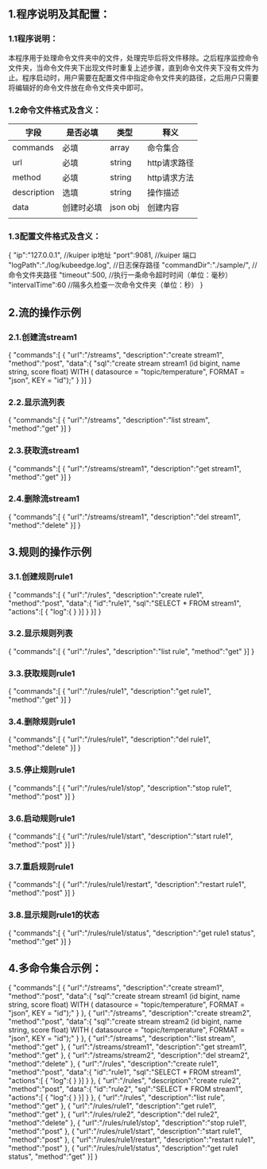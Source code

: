 ## 1.程序说明及其配置：

### 1.1程序说明：

​    本程序用于处理命令文件夹中的文件，处理完毕后将文件移除。之后程序监控命令文件夹，当命令文件夹下出现文件时重复上述步骤，直到命令文件夹下没有文件为止。程序启动时，用户需要在配置文件中指定命令文件夹的路径，之后用户只需要将编辑好的命令文件放在命令文件夹中即可。

### 1.2命令文件格式及含义：

| 字段        | 是否必填   | 类型     | 释义         |
| ----------- | ---------- | -------- | ------------ |
| commands    | 必填       | array    | 命令集合     |
| url         | 必填       | string   | http请求路径 |
| method      | 必填       | string   | http请求方法 |
| description | 选填       | string   | 操作描述     |
| data        | 创建时必填 | json obj | 创建内容     |
|             |            |          |              |

### 1.3配置文件格式及含义：

{
    "ip":"127.0.0.1",	//kuiper ip地址
    "port":9081,	//kuiper 端口
    "logPath":"./log/kubeedge.log",	//日志保存路径
    "commandDir":"./sample/",	//命令文件夹路径
    "timeout":500,	//执行一条命令超时时间（单位：毫秒）
    "intervalTime":60	//隔多久检查一次命令文件夹（单位：秒）
}

## 2.流的操作示例

### 2.1.创建流stream1

{
    "commands":[
        {
            "url":"/streams",
            "description":"create stream1",
            "method":"post",
            "data":{
                "sql":"create stream stream1 (id bigint, name string, score float) WITH ( datasource = \"topic/temperature\", FORMAT = \"json\", KEY = \"id\");"
            }
        }]
}

### 2.2.显示流列表

{
    "commands":[
        {
            "url":"/streams",
            "description":"list stream",
            "method":"get"
        }]
}

### 2.3.获取流stream1

{
    "commands":[
        {
            "url":"/streams/stream1",
            "description":"get stream1",
            "method":"get"
        }]
}

### 2.4.删除流stream1

{
    "commands":[
        {
            "url":"/streams/stream1",
            "description":"del stream1",
            "method":"delete"
        }]
}

## 3.规则的操作示例

### 3.1.创建规则rule1

{
    "commands":[
        {
            "url":"/rules",
            "description":"create rule1",
            "method":"post",
            "data":{
                "id":"rule1",
                "sql":"SELECT * FROM stream1",
                "actions":[
                    {
                        "log":{
                        }
                    }]
            }
        }]
}

### 3.2.显示规则列表

{
    "commands":[
        {
            "url":"/rules",
            "description":"list rule",
            "method":"get"
        }]
}

### 3.3.获取规则rule1

{
    "commands":[
        {
            "url":"/rules/rule1",
            "description":"get rule1",
            "method":"get"
        }]
}

### 3.4.删除规则rule1

{
    "commands":[
        {
            "url":"/rules/rule1",
            "description":"del rule1",
            "method":"delete"
        }]
}

### 3.5.停止规则rule1

{
    "commands":[
        {
            "url":"/rules/rule1/stop",
            "description":"stop rule1",
            "method":"post"
        }]
}

### 3.6.启动规则rule1

{
    "commands":[
        {
            "url":"/rules/rule1/start",
            "description":"start rule1",
            "method":"post"
        }]
}

### 3.7.重启规则rule1

{
    "commands":[
        {
            "url":"/rules/rule1/restart",
            "description":"restart rule1",
            "method":"post"
        }]
}

### 3.8.显示规则rule1的状态

{
    "commands":[
        {
            "url":"/rules/rule1/status",
            "description":"get rule1 status",
            "method":"get"
        }]
}

## 4.多命令集合示例：

{
    "commands":[
        {
            "url":"/streams",
            "description":"create stream1",
            "method":"post",
            "data":{
                "sql":"create stream stream1 (id bigint, name string, score float) WITH ( datasource = \"topic/temperature\", FORMAT = \"json\", KEY = \"id\");"
            }
        },
        {
            "url":"/streams",
            "description":"create stream2",
            "method":"post",
            "data":{
                "sql":"create stream stream2 (id bigint, name string, score float) WITH ( datasource = \"topic/temperature\", FORMAT = \"json\", KEY = \"id\");"
            }
        },
        {
            "url":"/streams",
            "description":"list stream",
            "method":"get"
        },
        {
            "url":"/streams/stream1",
            "description":"get stream1",
            "method":"get"
        },
        {
            "url":"/streams/stream2",
            "description":"del stream2",
            "method":"delete"
        },
        {
            "url":"/rules",
            "description":"create rule1",
            "method":"post",
            "data":{
                "id":"rule1",
                "sql":"SELECT * FROM stream1",
                "actions":[
                    {
                        "log":{
                        }
                    }]
            }
        },
        {
            "url":"/rules",
            "description":"create rule2",
            "method":"post",
            "data":{
                "id":"rule2",
                "sql":"SELECT * FROM stream1",
                "actions":[
                    {
                        "log":{
                        }
                    }]
            }
        },
        {
            "url":"/rules",
            "description":"list rule",
            "method":"get"
        },
        {
            "url":"/rules/rule1",
            "description":"get rule1",
            "method":"get"
        },
        {
            "url":"/rules/rule2",
            "description":"del rule2",
            "method":"delete"
        },
        {
            "url":"/rules/rule1/stop",
            "description":"stop rule1",
            "method":"post"
        },
        {
            "url":"/rules/rule1/start",
            "description":"start rule1",
            "method":"post"
        },
        {
            "url":"/rules/rule1/restart",
            "description":"restart rule1",
            "method":"post"
        },
        {
            "url":"/rules/rule1/status",
            "description":"get rule1 status",
            "method":"get"
        }]
}